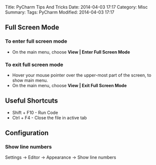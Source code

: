 Title:  PyCharm Tips And Tricks
Date: 2014-04-03 17:17
Category: Misc
Summary:
Tags: PyCharm
Modified: 2014-04-03 17:17


## Full Screen Mode

### To enter full screen mode
* On the main menu, choose **View | Enter Full Screen Mode**

### To exit full screen mode
* Hover your mouse pointer over the upper-most part of the screen, to show main menu.
* On the main menu, choose **View | Exit Full Screen Mode**

## Useful Shortcuts

-   Shift + F10 - Run Code
-   Ctrl + F4 - Close the file in active tab


## Configuration

### Show line numbers

Settings -> Editor -> Appearance -> Show line numbers

